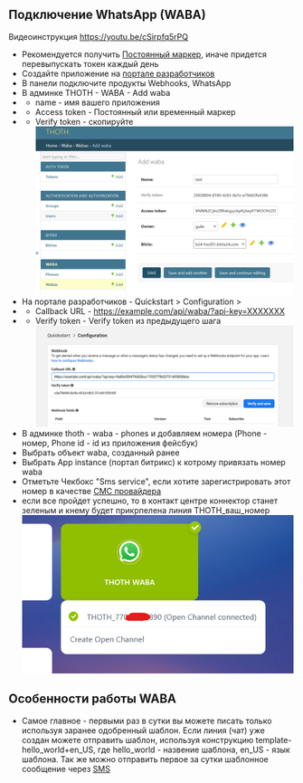 ## Подключение WhatsApp (WABA)

Видеоинструкция https://youtu.be/cSirpfq5rPQ
+ Рекомендуется получить [Постоянный маркер](https://developers.facebook.com/docs/whatsapp/business-management-api/get-started), иначе придется перевыпускать токен каждый день
+ Создайте приложение на [портале разработчиков](https://developers.facebook.com/apps/)
+ В панели подключите продукты Webhooks, WhatsApp
+ В админке THOTH - WABA - Add waba 
+ + name - имя вашего приложения 
+ + Access token - Постоянный или временный маркер
+ + Verify token - скопируйте 
![alt text](img/waba.png)
+ На портале разработчиков - Quickstart > Configuration > 
+ + Callback URL - https://example.com/api/waba/?api-key=XXXXXXX
+ + Verify token - Verify token из предыдущего шага 
![alt text](img/verify.png)
+ В админке thoth - waba - phones и добавляем номера (Phone - номер, Phone id - id из приложения фейсбук)
+ Выбрать объект waba, созданный ранее
+ Выбрать App instance (портал битрикс) к котрому привязать номер waba
+ Отметьте Чекбокс "Sms service", если хотите зарегистрировать этот номер в качестве [СМС провайдера](messageservice.md)  
+ если все пройдет успешно, то в контакт центре коннектор станет зеленым и кнему будет прикрпелена линия THOTH_ваш_номер
![ok](img/waba_ok.png)

## Особенности работы WABA

+ Самое главное - первыми раз в сутки вы можете писать только используя заранее одобренный шаблон. Если линия (чат) уже создан можете отправить шаблон, используя конструкцию template-hello_world+en_US, где hello_world - назвение шаблона, en_US - язык шаблона. Так же можно отправить первое за сутки шаблонное сообщение через [SMS](messageservice.md)

